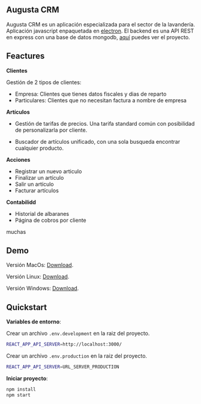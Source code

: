 ## Augusta CRM


Augusta CRM es un aplicación especializada para el sector de la lavandería. Aplicación javascript enpaquetada en [electron](https://github.com/electron/electron). El backend es una API REST en express con una base de datos mongodb, [aquí](https://github.com/eibol87/api-augusta) puedes ver el proyecto.

## Feactures

__Clientes__

Gestión de 2 tipos de clientes:

- Empresa: Clientes que tienes datos fiscales y dias de reparto
- Particulares: Clientes que no necesitan factura a nombre de empresa

__Artículos__

- Gestión de tarifas de precios. Una tarifa standard común con posibilidad de personalizarla por cliente.
 
- Buscador de artículos unificado, con una sola busqueda encontrar cualquier producto.

__Acciones__

- Registrar un nuevo articulo
- Finalizar un artículo
- Salir un artículo
- Facturar artículos

__Contabilidd__

- Historial de albaranes
- Página de cobros por cliente


muchas

## Demo
Versión MacOs: [Download](
https://drive.google.com/file/d/1Wm5nKamgWN5vBMi13-1GZTHu0dqJeymH/view?usp=sharing
).

Versión Linux: [Download](
https://drive.google.com/file/d/1Wm5nKamgWN5vBMi13-1GZTHu0dqJeymH/view?usp=sharing
).

Versión Windows: [Download](
https://drive.google.com/file/d/1Wm5nKamgWN5vBMi13-1GZTHu0dqJeymH/view?usp=sharing
).


Quickstart
----------

__Variables de entorno__:

Crear un archivo `.env.development` en la raiz del proyecto.

```sh
REACT_APP_API_SERVER=http://localhost:3000/
```

Crear un archivo `.env.production` en la raiz del proyecto.

```sh
REACT_APP_API_SERVER=URL_SERVER_PRODUCTION
```

__Iniciar proyecto__:


```sh
npm install
npm start
```



